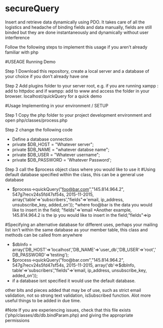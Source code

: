 # secureQuery
Insert and retrieve data dynamically using PDO. It takes care of all the logistics and headache of binding fields and data manually, fields are still binded but they are done instantaneously and dynamically without user interference

Follow the following steps to implement this usage if you aren’t already familiar with php

#USEAGE Running Demo

Step 1
Download this repository, create a local server and a database of your choice if you don’t already have one

Step 2
Add plugins folder to your server root, e.g. if you are running xampp : add to httpdoc and if wampp: add to www and access the folder in 
your browser. localhost/quickQuery for a quick demo

#Usage Implementing in your environment / SETUP

Step 1
Copy the php folder to your project development environment and open php/classes/process.php

Step 2 change the following code
 - Define a database connection 
  - private $DB_HOST =     "Whatever server";
  - private $DB_NAME =     "whatever databse name";
  - private $DB_USER =     "Whatever username";
  - private $DB_PASSWORD = 'Whatever Password';
  
  Step 3 call the $process object class where you would like to use it
#Using default database specified within the class, this can be a general use database
 * $process->quickQuery("foo@bar.com","145.814.964.2", 547g7recv24s5fd47sf54s, 2015-11-2015, array('table'=>'subscribers',"fields"=>'email, ip_address, unsubscribe_key, added_on'));
  *where foo@bar is the data you would like to insert in the field; "fields"=>'email
  *Another example, 145.814.964.2 is the ip you would like to insert in the field;"fields"=>ip 
  
 #Specifying an alternative database for different uses, perhaps your mailing list isn’t within the same database as your member table, this class and methods can be called from anywhere
 * $dbInfo = array('DB_HOST'=>'localhost','DB_NAME'=>'user_db','DB_USER'=>'root','DB_PASSWORD'=>'testing');
 * $process->quickQuery("foo@bar.com","145.814.964.2", 547g7recv24s5fd47sf54s, 2015-11-2015, array('db'=>$dbInfo, table'=>'subscribers',"fields"=>'email, ip_address, unsubscribe_key, added_on'));
 * if a database isnt specified it would use the default database.
 
other bits and pieces added that may be of use, such as strict email validation, not so strong text validation, isSubscribed function. Alot more useful things to be added in due time.

#Note
If you are experiencing issues, check that this file exists ('php/classes/db/db.bindParam.php) and giving the appropriate permissions

